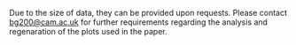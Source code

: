 Due to the size of data, they can be provided upon requests. Please contact bg200@cam.ac.uk for further requirements regarding the analysis and regenaration of the plots used in the paper.
